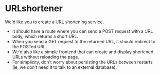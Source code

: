 # URLshortener

We'd like you to create a URL shortening service. 
- It should have a route where you can send a POST request with a URL body, which returns a short URL. 
- When you send a GET request to the returned URL, it should redirect to the POSTed URL. 
- We'd also like a simple frontend that can create and display shortened URLs without reloading the page. 
- For simplicity, don't worry about persisting the URLs between restarts  (ie, we don't need it to talk to an external database). 

